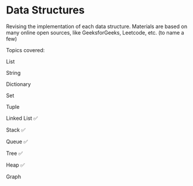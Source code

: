 # Data Structures

Revising the implementation of each data structure. Materials are based on many online open sources, like GeeksforGeeks, Leetcode, etc. (to name a few)

Topics covered:

List

String

Dictionary

Set

Tuple

Linked List ✅

Stack ✅

Queue ✅

Tree ✅

Heap ✅

Graph



